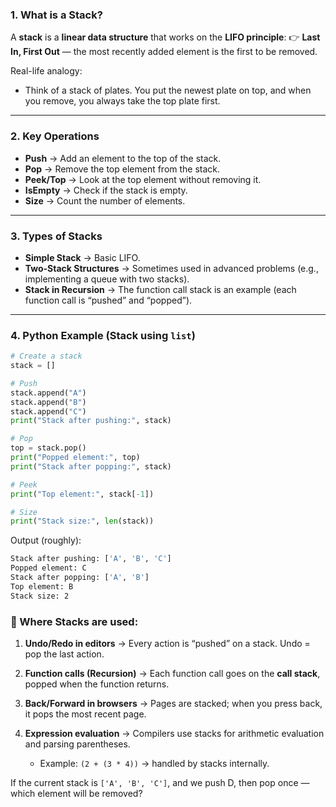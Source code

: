 ### 1. What is a Stack?

A **stack** is a **linear data structure** that works on the **LIFO principle**:
👉 **Last In, First Out** — the most recently added element is the first to be removed.

Real-life analogy:

* Think of a stack of plates. You put the newest plate on top, and when you remove, you always take the top plate first.

---

### 2. Key Operations

* **Push** → Add an element to the top of the stack.
* **Pop** → Remove the top element from the stack.
* **Peek/Top** → Look at the top element without removing it.
* **IsEmpty** → Check if the stack is empty.
* **Size** → Count the number of elements.

---

### 3. Types of Stacks

* **Simple Stack** → Basic LIFO.
* **Two-Stack Structures** → Sometimes used in advanced problems (e.g., implementing a queue with two stacks).
* **Stack in Recursion** → The function call stack is an example (each function call is “pushed” and “popped”).

---

### 4. Python Example (Stack using `list`)

```python
# Create a stack
stack = []

# Push
stack.append("A")
stack.append("B")
stack.append("C")
print("Stack after pushing:", stack)

# Pop
top = stack.pop()
print("Popped element:", top)
print("Stack after popping:", stack)

# Peek
print("Top element:", stack[-1])

# Size
print("Stack size:", len(stack))
```

Output (roughly):

```bash
Stack after pushing: ['A', 'B', 'C']
Popped element: C
Stack after popping: ['A', 'B']
Top element: B
Stack size: 2
```

### 📌 Where **Stacks** are used:

1. **Undo/Redo in editors** → Every action is “pushed” on a stack. Undo = pop the last action.
2. **Function calls (Recursion)** → Each function call goes on the **call stack**, popped when the function returns.
3. **Back/Forward in browsers** → Pages are stacked; when you press back, it pops the most recent page.
4. **Expression evaluation** → Compilers use stacks for arithmetic evaluation and parsing parentheses.

   * Example: `(2 + (3 * 4))` → handled by stacks internally.


If the current stack is `['A', 'B', 'C']`, and we push D, then pop once — which element will be removed?